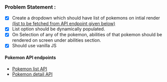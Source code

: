 ### Problem Statement : 
- [x] Create a dropdown which should have list of pokemons on intial render [(list to be fetched from API endpoint given below)](#pokemon-api-enpoints)
- [x] List option should be dynamically populated.
- [x] On Selection of any of the pokemon, abilities of that pokemon should be rendered on screen under abilities section.
- [x] Should use vanilla JS

#### Pokemon API endpoints

- [Pokemon list API](https://pokeapi.co/api/v2/pokemon/)
- [Pokemon detail API](https://pokeapi.co/api/v2/pokemon/1/)